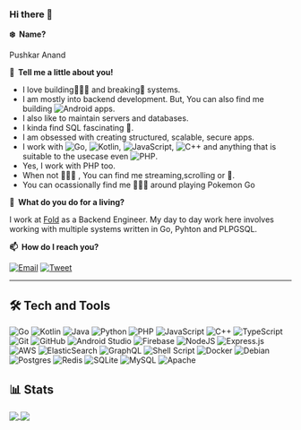 ### Hi there 👋

**❄️&nbsp;&nbsp;Name?**

Pushkar Anand

**💬&nbsp;&nbsp;Tell me a little about you!**

- I love building👷🏽‍♂️ and breaking🔨 systems.
- I am mostly into backend development. But, You can also find me building ![Android](https://img.shields.io/badge/Android-3DDC84?style=flat-square&logo=android&logoColor=white) apps.
- I also like to maintain servers and databases.
- I kinda find SQL fascinating 🧐.
- I am obsessed  with creating structured, scalable, secure apps.
- I work with ![Go](https://img.shields.io/badge/go-%2300ADD8.svg?style=flat-square&logo=go&logoColor=white), ![Kotlin](https://img.shields.io/badge/kotlin-%237f52ff.svg?style=flat-square&logo=kotlin&logoColor=white), ![JavaScript](https://img.shields.io/badge/javascript-%23323330.svg?style=flat-square&logo=javascript&logoColor=%23F7DF1E), ![C++](https://img.shields.io/badge/c++-%2300599C.svg?style=flat-square&logo=c%2B%2B&logoColor=white) and anything that is suitable to the usecase even ![PHP](https://img.shields.io/badge/php-%23777BB4.svg?style=flat-square&logo=php&logoColor=white).
- Yes, I work with PHP too.
- When not 👨🏾‍💻 , You can find me streaming,scrolling or 📖.
- You can ocassionally find me 🚶🏽‍♂️ around playing Pokemon Go

**💼&nbsp;&nbsp;What do you do for a living?**

I work at [Fold](https://fold.money) as a Backend Engineer. My day to day work here involves working with multiple systems written in Go, Pyhton and PLPGSQL.


**📫&nbsp;&nbsp;How do I reach you?**

[![Email](https://img.shields.io/badge/Email-%23EA4335.svg?style=for-the-badge&logo=gmail&logoColor=white)](https://mailhide.io/e/gau8PFNB) [![Tweet](https://img.shields.io/badge/Tweet-%231DA1F2.svg?style=for-the-badge&logo=twitter&logoColor=white)](https://twitter.com/_anandpushkar)


<hr/>


## 🛠 Tech and Tools
![Go](https://img.shields.io/badge/go-%2300ADD8.svg?style=flat-square&logo=go&logoColor=white) ![Kotlin](https://img.shields.io/badge/kotlin-%230095D5.svg?style=flat-square&logo=kotlin&logoColor=white)
![Java](https://img.shields.io/badge/java-%23ED8B00.svg?style=flat-square&logo=java&logoColor=white) ![Python](https://img.shields.io/badge/python-3670A0?style=flat-square&logo=python&logoColor=ffdd54)
![PHP](https://img.shields.io/badge/php-%23777BB4.svg?style=flat-square&logo=php&logoColor=white)  ![JavaScript](https://img.shields.io/badge/javascript-%23323330.svg?style=flat-square&logo=javascript&logoColor=%23F7DF1E) ![C++](https://img.shields.io/badge/c++-%2300599C.svg?style=flat-square&logo=c%2B%2B&logoColor=white) ![TypeScript](https://img.shields.io/badge/typescript-%23007ACC.svg?style=flat-square&logo=typescript&logoColor=white) ![Git](https://img.shields.io/badge/git-%23F05033.svg?style=flat-square&logo=git&logoColor=white)
![GitHub](https://img.shields.io/badge/github-%23121011.svg?style=flat-square&logo=github&logoColor=white) ![Android Studio](https://img.shields.io/badge/Android%20Studio-3DDC84.svg?style=flat-square&logo=android-studio&logoColor=white) ![Firebase](https://img.shields.io/badge/firebase-%23039BE5.svg?style=flat-square&logo=firebase) ![NodeJS](https://img.shields.io/badge/node.js-6DA55F?style=flat-square&logo=node.js&logoColor=white) ![Express.js](https://img.shields.io/badge/express.js-%23404d59.svg?style=flat-square&logo=express&logoColor=%2361DAFB) ![AWS](https://img.shields.io/badge/AWS-%23FF9900.svg?style=flat-square&logo=amazon-aws&logoColor=white) ![ElasticSearch](https://img.shields.io/badge/-ElasticSearch-005571?style=flat-square&logo=elasticsearch) ![GraphQL](https://img.shields.io/badge/-GraphQL-E10098?style=flat-square&logo=graphql&logoColor=white) ![Shell Script](https://img.shields.io/badge/shell_script-%23121011.svg?style=flat-square&logo=gnu-bash&logoColor=white) ![Docker](https://img.shields.io/badge/docker-%230db7ed.svg?style=flat-square&logo=docker&logoColor=white)  ![Debian](https://img.shields.io/badge/Debian-D70A53?style=flat-square&logo=debian&logoColor=white) ![Postgres](https://img.shields.io/badge/postgres-%23316192.svg?style=flat-square&logo=postgresql&logoColor=white) ![Redis](https://img.shields.io/badge/redis-%23DD0031.svg?style=flat-square&logo=redis&logoColor=white) ![SQLite](https://img.shields.io/badge/sqlite-%2307405e.svg?style=flat-square&logo=sqlite&logoColor=white) ![MySQL](https://img.shields.io/badge/mysql-%2300f.svg?style=flat-square&logo=mysql&logoColor=white) ![Apache](https://img.shields.io/badge/apache-%23D42029.svg?style=flat-square&logo=apache&logoColor=white)

## 📊 Stats

<a href="https://github-readme-stats.vercel.app">
  <img align="center" src="https://github-readme-stats.vercel.app/api?username=pushkar-anand&show_icons=true&count_private=true&theme=dracula&border_radius=15px" />
</a>
<a href="https://visitor-badge.glitch.me">
  <img align="center" src="https://visitor-badge.glitch.me/badge?page_id=pushkar-anand.pushkar-anand" />
</a>


<!--
**pushkar-anand/pushkar-anand** is a ✨ _special_ ✨ repository because its `README.md` (this file) appears on your GitHub profile.

Here are some ideas to get you started:

- 🔭 I’m currently working on ...
- 🌱 I’m currently learning ...
- 👯 I’m looking to collaborate on ...
- 🤔 I’m looking for help with ...
- 💬 Ask me about ...
- 📫 How to reach me: ...
- 😄 Pronouns: ...
- ⚡ Fun fact: ...
-->
